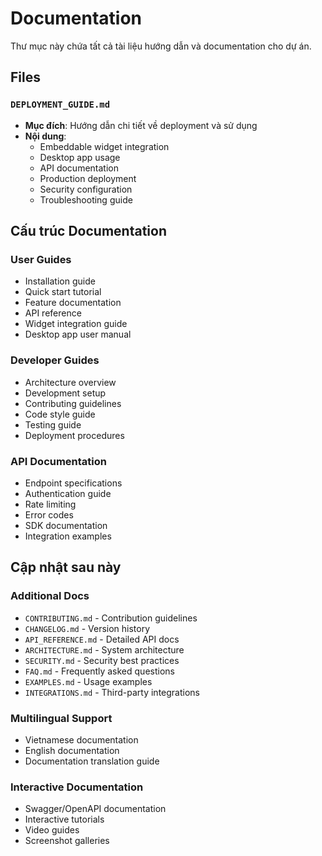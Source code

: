 # Documentation

Thư mục này chứa tất cả tài liệu hướng dẫn và documentation cho dự án.

## Files

### `DEPLOYMENT_GUIDE.md`
- **Mục đích**: Hướng dẫn chi tiết về deployment và sử dụng
- **Nội dung**:
  - Embeddable widget integration
  - Desktop app usage
  - API documentation
  - Production deployment
  - Security configuration
  - Troubleshooting guide

## Cấu trúc Documentation

### User Guides
- Installation guide
- Quick start tutorial
- Feature documentation
- API reference
- Widget integration guide
- Desktop app user manual

### Developer Guides
- Architecture overview
- Development setup
- Contributing guidelines
- Code style guide
- Testing guide
- Deployment procedures

### API Documentation
- Endpoint specifications
- Authentication guide
- Rate limiting
- Error codes
- SDK documentation
- Integration examples

## Cập nhật sau này

### Additional Docs
- `CONTRIBUTING.md` - Contribution guidelines
- `CHANGELOG.md` - Version history
- `API_REFERENCE.md` - Detailed API docs
- `ARCHITECTURE.md` - System architecture
- `SECURITY.md` - Security best practices
- `FAQ.md` - Frequently asked questions
- `EXAMPLES.md` - Usage examples
- `INTEGRATIONS.md` - Third-party integrations

### Multilingual Support
- Vietnamese documentation
- English documentation
- Documentation translation guide

### Interactive Documentation
- Swagger/OpenAPI documentation
- Interactive tutorials
- Video guides
- Screenshot galleries
